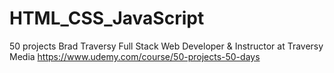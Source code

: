 # HTML_CSS_JavaScript

50 projects
Brad Traversy
Full Stack Web Developer & Instructor at Traversy Media
https://www.udemy.com/course/50-projects-50-days
